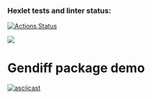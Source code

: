### Hexlet tests and linter status:
[![Actions Status](https://github.com/OlegKhnew/python-project-50/actions/workflows/hexlet-check.yml/badge.svg)](https://github.com/OlegKhnew/python-project-50/actions)

<a href="https://codeclimate.com/github/OlegKhnew/python-project-50/maintainability"><img src="https://api.codeclimate.com/v1/badges/1705039bdda55944a721/maintainability" /></a>

# Gendiff package demo
[![asciicast](https://asciinema.org/a/eSfTKhXVQYcPvU8tAZjwLYT5S.svg)](https://asciinema.org/a/eSfTKhXVQYcPvU8tAZjwLYT5S)
